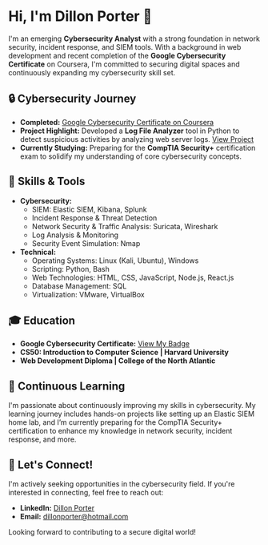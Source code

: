 # Hi, I'm Dillon Porter 👋

I'm an emerging **Cybersecurity Analyst** with a strong foundation in network security, incident response, and SIEM tools. With a background in web development and recent completion of the **Google Cybersecurity Certificate** on Coursera, I'm committed to securing digital spaces and continuously expanding my cybersecurity skill set.

## 🔒 Cybersecurity Journey
- **Completed:** [Google Cybersecurity Certificate on Coursera](https://coursera.org/share/50445a51f2d86a5ce8822e0c3e70fb50) 
- **Project Highlight:** Developed a **Log File Analyzer** tool in Python to detect suspicious activities by analyzing web server logs. [View Project](#)
- **Currently Studying:** Preparing for the **CompTIA Security+** certification exam to solidify my understanding of core cybersecurity concepts.

## 🚀 Skills & Tools
- **Cybersecurity:**
  - SIEM: Elastic SIEM, Kibana, Splunk
  - Incident Response & Threat Detection
  - Network Security & Traffic Analysis: Suricata, Wireshark
  - Log Analysis & Monitoring
  - Security Event Simulation: Nmap
- **Technical:**
  - Operating Systems: Linux (Kali, Ubuntu), Windows
  - Scripting: Python, Bash
  - Web Technologies: HTML, CSS, JavaScript, Node.js, React.js
  - Database Management: SQL
  - Virtualization: VMware, VirtualBox

## 🎓 Education
- **Google Cybersecurity Certificate:** [View My Badge]([https://coursera.org/share/50445a51f2d86a5ce8822e0c3e70fb50](https://www.credly.com/badges/6b98b7e2-1cbd-4a43-bc22-540c0c37dffa/public_url))
- **CS50: Introduction to Computer Science | Harvard University**
- **Web Development Diploma | College of the North Atlantic**

## 🌱 Continuous Learning
I'm passionate about continuously improving my skills in cybersecurity. My learning journey includes hands-on projects like setting up an Elastic SIEM home lab, and I’m currently preparing for the CompTIA Security+ certification to enhance my knowledge in network security, incident response, and more.

## 💼 Let's Connect!
I'm actively seeking opportunities in the cybersecurity field. If you're interested in connecting, feel free to reach out:
- **LinkedIn:** [Dillon Porter](https://linkedin.com/in/dillon-porter)
- **Email:** dillonporter@hotmail.com

Looking forward to contributing to a secure digital world!
